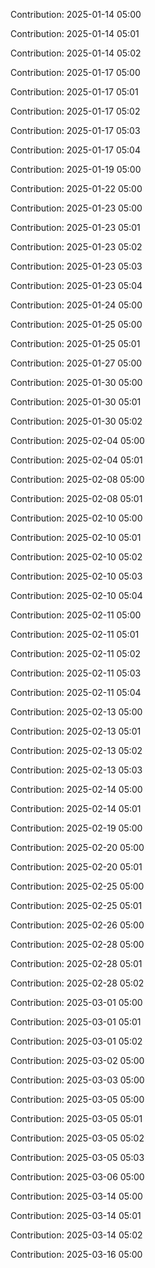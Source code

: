 Contribution: 2025-01-14 05:00

Contribution: 2025-01-14 05:01

Contribution: 2025-01-14 05:02

Contribution: 2025-01-17 05:00

Contribution: 2025-01-17 05:01

Contribution: 2025-01-17 05:02

Contribution: 2025-01-17 05:03

Contribution: 2025-01-17 05:04

Contribution: 2025-01-19 05:00

Contribution: 2025-01-22 05:00

Contribution: 2025-01-23 05:00

Contribution: 2025-01-23 05:01

Contribution: 2025-01-23 05:02

Contribution: 2025-01-23 05:03

Contribution: 2025-01-23 05:04

Contribution: 2025-01-24 05:00

Contribution: 2025-01-25 05:00

Contribution: 2025-01-25 05:01

Contribution: 2025-01-27 05:00

Contribution: 2025-01-30 05:00

Contribution: 2025-01-30 05:01

Contribution: 2025-01-30 05:02

Contribution: 2025-02-04 05:00

Contribution: 2025-02-04 05:01

Contribution: 2025-02-08 05:00

Contribution: 2025-02-08 05:01

Contribution: 2025-02-10 05:00

Contribution: 2025-02-10 05:01

Contribution: 2025-02-10 05:02

Contribution: 2025-02-10 05:03

Contribution: 2025-02-10 05:04

Contribution: 2025-02-11 05:00

Contribution: 2025-02-11 05:01

Contribution: 2025-02-11 05:02

Contribution: 2025-02-11 05:03

Contribution: 2025-02-11 05:04

Contribution: 2025-02-13 05:00

Contribution: 2025-02-13 05:01

Contribution: 2025-02-13 05:02

Contribution: 2025-02-13 05:03

Contribution: 2025-02-14 05:00

Contribution: 2025-02-14 05:01

Contribution: 2025-02-19 05:00

Contribution: 2025-02-20 05:00

Contribution: 2025-02-20 05:01

Contribution: 2025-02-25 05:00

Contribution: 2025-02-25 05:01

Contribution: 2025-02-26 05:00

Contribution: 2025-02-28 05:00

Contribution: 2025-02-28 05:01

Contribution: 2025-02-28 05:02

Contribution: 2025-03-01 05:00

Contribution: 2025-03-01 05:01

Contribution: 2025-03-01 05:02

Contribution: 2025-03-02 05:00

Contribution: 2025-03-03 05:00

Contribution: 2025-03-05 05:00

Contribution: 2025-03-05 05:01

Contribution: 2025-03-05 05:02

Contribution: 2025-03-05 05:03

Contribution: 2025-03-06 05:00

Contribution: 2025-03-14 05:00

Contribution: 2025-03-14 05:01

Contribution: 2025-03-14 05:02

Contribution: 2025-03-16 05:00


